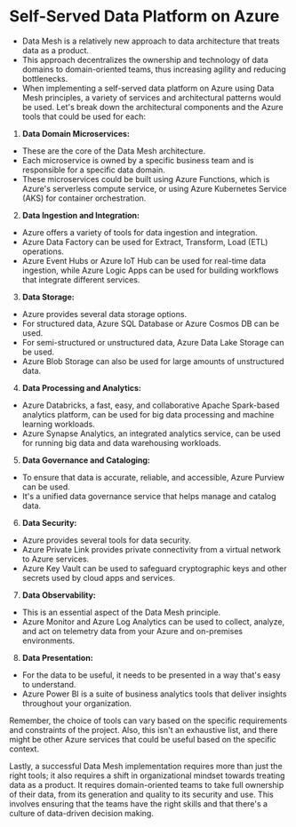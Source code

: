 # Self-Served Data Platform on Azure
* Data Mesh is a relatively new approach to data architecture that treats data as a product.
* This approach decentralizes the ownership and technology of data domains to domain-oriented teams, thus increasing agility and reducing bottlenecks.
* When implementing a self-served data platform on Azure using Data Mesh principles, a variety of services and architectural patterns would be used. Let's break down the architectural components and the Azure tools that could be used for each:

1. **Data Domain Microservices:**
* These are the core of the Data Mesh architecture.
* Each microservice is owned by a specific business team and is responsible for a specific data domain.
* These microservices could be built using Azure Functions, which is Azure's serverless compute service, or using Azure Kubernetes Service (AKS) for container orchestration.

2. **Data Ingestion and Integration:**
* Azure offers a variety of tools for data ingestion and integration.
* Azure Data Factory can be used for Extract, Transform, Load (ETL) operations.
* Azure Event Hubs or Azure IoT Hub can be used for real-time data ingestion, while Azure Logic Apps can be used for building workflows that integrate different services.

3. **Data Storage:**
* Azure provides several data storage options.
* For structured data, Azure SQL Database or Azure Cosmos DB can be used.
* For semi-structured or unstructured data, Azure Data Lake Storage can be used.
* Azure Blob Storage can also be used for large amounts of unstructured data.

4. **Data Processing and Analytics:**
* Azure Databricks, a fast, easy, and collaborative Apache Spark-based analytics platform, can be used for big data processing and machine learning workloads.
* Azure Synapse Analytics, an integrated analytics service, can be used for running big data and data warehousing workloads.

5. **Data Governance and Cataloging:**
* To ensure that data is accurate, reliable, and accessible, Azure Purview can be used.
* It's a unified data governance service that helps manage and catalog data.

6. **Data Security:**
* Azure provides several tools for data security.
* Azure Private Link provides private connectivity from a virtual network to Azure services.
* Azure Key Vault can be used to safeguard cryptographic keys and other secrets used by cloud apps and services.

7. **Data Observability:**
* This is an essential aspect of the Data Mesh principle.
* Azure Monitor and Azure Log Analytics can be used to collect, analyze, and act on telemetry data from your Azure and on-premises environments.

8. **Data Presentation:**
* For the data to be useful, it needs to be presented in a way that's easy to understand.
* Azure Power BI is a suite of business analytics tools that deliver insights throughout your organization.

Remember, the choice of tools can vary based on the specific requirements and constraints of the project. Also, this isn't an exhaustive list, and there might be other Azure services that could be useful based on the specific context.

Lastly, a successful Data Mesh implementation requires more than just the right tools; it also requires a shift in organizational mindset towards treating data as a product. It requires domain-oriented teams to take full ownership of their data, from its generation and quality to its security and use. This involves ensuring that the teams have the right skills and that there's a culture of data-driven decision making.